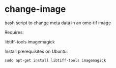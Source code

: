change-image
============

bash script to change meta data in an ome-tif image

Requires:

libtiff-tools
imagemagick

Install prerequisites on Ubuntu:
```
sudo apt-get install libtiff-tools imagemagick
```
